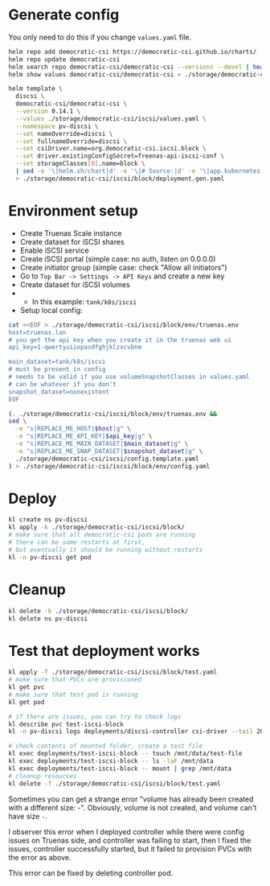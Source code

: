 
# Generate config

You only need to do this if you change `values.yaml` file.

```bash
helm repo add democratic-csi https://democratic-csi.github.io/charts/
helm repo update democratic-csi
helm search repo democratic-csi/democratic-csi --versions --devel | head
helm show values democratic-csi/democratic-csi > ./storage/democratic-csi/default-values.yaml
```

```bash
helm template \
  discsi \
  democratic-csi/democratic-csi \
  --version 0.14.1 \
  --values ./storage/democratic-csi/iscsi/values.yaml \
  --namespace pv-discsi \
  --set nameOverride=discsi \
  --set fullnameOverride=discsi \
  --set csiDriver.name=org.democratic-csi.iscsi.block \
  --set driver.existingConfigSecret=freenas-api-iscsi-conf \
  --set storageClasses[0].name=block \
  | sed -e '\|helm.sh/chart|d' -e '\|# Source:|d' -e '\|app.kubernetes.io/managed-by: Helm|d' -e '\|app.kubernetes.io/instance:|d' \
  > ./storage/democratic-csi/iscsi/block/deployment.gen.yaml
```

# Environment setup

- Create Truenas Scale instance
- Create dataset for iSCSI shares
- Enable iSCSI service
- Create iSCSI portal (simple case: no auth, listen on 0.0.0.0)
- Create initiator group (simple case: check "Allow all initiators")
- Go to `Top Bar -> Settings -> API Keys` and create a new key
- Create dataset for iSCSI volumes
- - In this example: `tank/k8s/iscsi`
- Setup local config:
```bash
cat <<EOF > ./storage/democratic-csi/iscsi/block/env/truenas.env
host=truenas.lan
# you get the api key when you create it in the truenas web ui
api_key=1-qwertyuiiopasdfghjklzxcvbnm

main_dataset=tank/k8s/iscsi
# must be present in config
# needs to be valid if you use volumeSnapshotClasses in values.yaml
# can be whatever if you don't
snapshot_dataset=nonexistent
EOF

(. ./storage/democratic-csi/iscsi/block/env/truenas.env &&
sed \
  -e "s|REPLACE_ME_HOST|$host|g" \
  -e "s|REPLACE_ME_API_KEY|$api_key|g" \
  -e "s|REPLACE_ME_MAIN_DATASET|$main_dataset|g" \
  -e "s|REPLACE_ME_SNAP_DATASET|$snapshot_dataset|g" \
  ./storage/democratic-csi/iscsi/config.template.yaml
) > ./storage/democratic-csi/iscsi/block/env/config.yaml
```

# Deploy

```bash
kl create ns pv-discsi
kl apply -k ./storage/democratic-csi/iscsi/block/
# make sure that all democratic-csi pods are running
# there can be some restarts at first,
# but eventually it should be running without restarts
kl -n pv-discsi get pod
```

# Cleanup

```bash
kl delete -k ./storage/democratic-csi/iscsi/block/
kl delete ns pv-discsi
```

# Test that deployment works

```bash
kl apply -f ./storage/democratic-csi/iscsi/block/test.yaml
# make sure that PVCs are provisioned
kl get pvc
# make sure that test pod is running
kl get pod

# if there are issues, you can try to check logs
kl describe pvc test-iscsi-block
kl -n pv-discsi logs deployments/discsi-controller csi-driver --tail 20

# check contents of mounted folder, create a test file
kl exec deployments/test-iscsi-block -- touch /mnt/data/test-file
kl exec deployments/test-iscsi-block -- ls -laF /mnt/data
kl exec deployments/test-iscsi-block -- mount | grep /mnt/data
# cleanup resources
kl delete -f ./storage/democratic-csi/iscsi/block/test.yaml
```

Sometimes you can get a strange error
"volume has already been created with a different size: -".
Obviously, volume is not created, and volume can't have size `-`.

I observer this error when I deployed controller
while there were config issues on Truenas side, and controller was failing to start,
then I fixed the issues, controller successfully started,
but it failed to provision PVCs with the error as above.

This error can be fixed by deleting controller pod.
